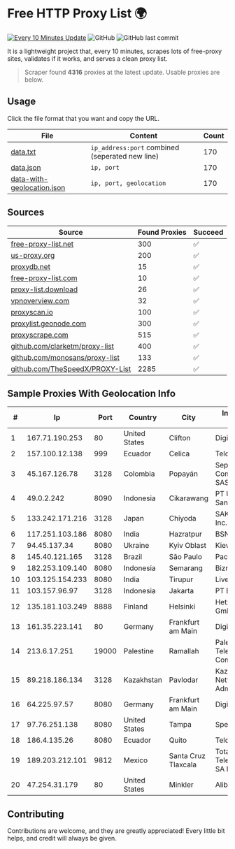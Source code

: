 
# Free HTTP Proxy List 🌍

[![Every 10 Minutes Update](https://github.com/mertguvencli/http-proxy-list/actions/workflows/main.yml/badge.svg?branch=main)](https://github.com/mertguvencli/http-proxy-list/actions/workflows/main.yml)
![GitHub](https://img.shields.io/github/license/mertguvencli/http-proxy-list)
![GitHub last commit](https://img.shields.io/github/last-commit/mertguvencli/http-proxy-list)

It is a lightweight project that, every 10 minutes, scrapes lots of free-proxy sites, validates if it works, and serves a clean proxy list.


> Scraper found **4316** proxies at the latest update. Usable proxies are below.

## Usage

Click the file format that you want and copy the URL.


|File|Content|Count|
|----|-------|-----|
|[data.txt](https://raw.githubusercontent.com/mertguvencli/http-proxy-list/main/proxy-list/data.txt)|`ip_address:port` combined (seperated new line)|170|
|[data.json](https://raw.githubusercontent.com/mertguvencli/http-proxy-list/main/proxy-list/data.json)|`ip, port`|170|
|[data-with-geolocation.json](https://raw.githubusercontent.com/mertguvencli/http-proxy-list/main/proxy-list/data-with-geolocation.json)|`ip, port, geolocation`|170|

## Sources

|Source|Found Proxies|Succeed|
|------|-------------|-------|
|[free-proxy-list.net](https://free-proxy-list.net)|300|✅|
|[us-proxy.org](https://www.us-proxy.org)|200|✅|
|[proxydb.net](http://proxydb.net)|15|✅|
|[free-proxy-list.com](https://free-proxy-list.com/?page=&port=&type%5B%5D=http&type%5B%5D=https&up_time=0&search=Search)|10|✅|
|[proxy-list.download](https://www.proxy-list.download/HTTP)|26|✅|
|[vpnoverview.com](https://vpnoverview.com/privacy/anonymous-browsing/free-proxy-servers)|32|✅|
|[proxyscan.io](https://www.proxyscan.io)|100|✅|
|[proxylist.geonode.com](https://proxylist.geonode.com/api/proxy-list?limit=300&page=1&sort_by=lastChecked&sort_type=desc&protocols=http,https)|300|✅|
|[proxyscrape.com](https://api.proxyscrape.com/v2/?request=displayproxies&protocol=http&timeout=10000&country=all&ssl=all&anonymity=all)|515|✅|
|[github.com/clarketm/proxy-list](https://raw.githubusercontent.com/clarketm/proxy-list/master/proxy-list-raw.txt)|400|✅|
|[github.com/monosans/proxy-list](https://raw.githubusercontent.com/monosans/proxy-list/main/proxies/http.txt)|133|✅|
|[github.com/TheSpeedX/PROXY-List](https://raw.githubusercontent.com/TheSpeedX/PROXY-List/master/http.txt)|2285|✅|


## Sample Proxies With Geolocation Info

|#|Ip|Port|Country|City|Internet Service Provider|
|-|--|----|-------|----|-------------------------|
|1|167.71.190.253|80|United States|Clifton|DigitalOcean, LLC|
|2|157.100.12.138|999|Ecuador|Celica|Telconet S.A|
|3|45.167.126.78|3128|Colombia|Popayán|Sepcom Comunicaciones SAS|
|4|49.0.2.242|8090|Indonesia|Cikarawang|PT Usaha Adi Sanggoro|
|5|133.242.171.216|3128|Japan|Chiyoda|SAKURA Internet Inc.|
|6|117.251.103.186|8080|India|Hazratpur|BSNL Internet|
|7|94.45.137.34|8080|Ukraine|Kyiv Oblast|Kievline LLC|
|8|145.40.121.165|3128|Brazil|São Paulo|Packet Host, Inc.|
|9|182.253.109.140|8080|Indonesia|Semarang|Biznet Metronet|
|10|103.125.154.233|8080|India|Tirupur|Live Fibernet|
|11|103.157.96.97|3128|Indonesia|Jakarta|PT Beon Intermedia|
|12|135.181.103.249|8888|Finland|Helsinki|Hetzner Online GmbH|
|13|161.35.223.141|80|Germany|Frankfurt am Main|DigitalOcean, LLC|
|14|213.6.17.251|19000|Palestine|Ramallah|Palestine Telecommunications Company|
|15|89.218.186.134|3128|Kazakhstan|Pavlodar|Kazakhtelecom Data Network Administration|
|16|64.225.97.57|8080|Germany|Frankfurt am Main|DigitalOcean, LLC|
|17|97.76.251.138|8080|United States|Tampa|Spectrum|
|18|186.4.135.26|8080|Ecuador|Quito|Telconet S.A|
|19|189.203.212.101|9812|Mexico|Santa Cruz Tlaxcala|Total Play Telecomunicaciones SA De CV|
|20|47.254.31.179|80|United States|Minkler|Alibaba.com LLC|



## Contributing

Contributions are welcome, and they are greatly appreciated! Every
little bit helps, and credit will always be given.

